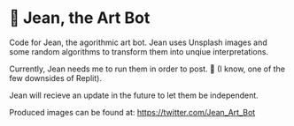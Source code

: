 # :robot: Jean, the Art Bot

Code for Jean, the agorithmic art bot. Jean uses Unsplash images and some random algorithms to transform them into unqiue interpretations.

Currently, Jean needs me to run them in order to post. :slightly_frowning_face: 
(I know, one of the few downsides of Replit).

Jean will recieve an update in the future to let them be independent.

Produced images can be found at:
https://twitter.com/Jean_Art_Bot


